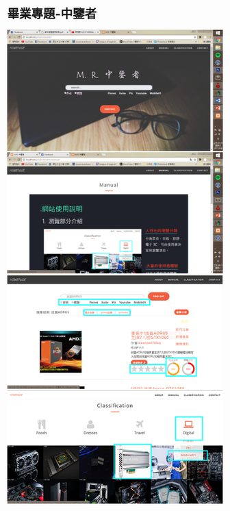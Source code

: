 畢業專題-中鑒者
=======================
![image](https://github.com/j551234/blog/blob/new/%E5%9C%96%E7%89%871.png)
![image](https://github.com/j551234/blog/blob/new/%E5%9C%96%E7%89%872.png)
![image](https://github.com/j551234/blog/blob/new/%E5%9C%96%E7%89%873.png)
![image](https://github.com/j551234/blog/blob/new/%E5%9C%96%E7%89%874.png)
